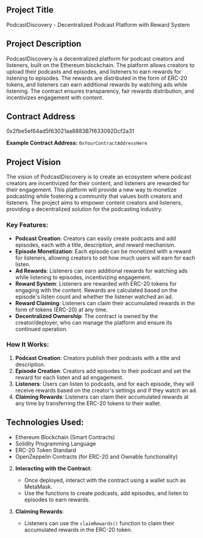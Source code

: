 

## Project Title
PodcastDiscovery - Decentralized Podcast Platform with Reward System

## Project Description
PodcastDiscovery is a decentralized platform for podcast creators and listeners, built on the Ethereum blockchain. The platform allows creators to upload their podcasts and episodes, and listeners to earn rewards for listening to episodes. The rewards are distributed in the form of ERC-20 tokens, and listeners can earn additional rewards by watching ads while listening. The contract ensures transparency, fair rewards distribution, and incentivizes engagement with content.

## Contract Address
0x2fbe5ef64ad5f63021aa8883B7f633092Dcf2a31


**Example Contract Address:**
`0xYourContractAddressHere`

## Project Vision
The vision of PodcastDiscovery is to create an ecosystem where podcast creators are incentivized for their content, and listeners are rewarded for their engagement. This platform will provide a new way to monetize podcasting while fostering a community that values both creators and listeners. The project aims to empower content creators and listeners, providing a decentralized solution for the podcasting industry.

### Key Features:
- **Podcast Creation**: Creators can easily create podcasts and add episodes, each with a title, description, and reward mechanism.
- **Episode Monetization**: Each episode can be monetized with a reward for listeners, allowing creators to set how much users will earn for each listen.
- **Ad Rewards**: Listeners can earn additional rewards for watching ads while listening to episodes, incentivizing engagement.
- **Reward System**: Listeners are rewarded with ERC-20 tokens for engaging with the content. Rewards are calculated based on the episode's listen count and whether the listener watched an ad.
- **Reward Claiming**: Listeners can claim their accumulated rewards in the form of tokens (ERC-20) at any time.
- **Decentralized Ownership**: The contract is owned by the creator/deployer, who can manage the platform and ensure its continued operation.

### How It Works:
1. **Podcast Creation**: Creators publish their podcasts with a title and description.
2. **Episode Creation**: Creators add episodes to their podcast and set the reward for each listen and ad engagement.
3. **Listeners**: Users can listen to podcasts, and for each episode, they will receive rewards based on the creator's settings and if they watch an ad.
4. **Claiming Rewards**: Listeners can claim their accumulated rewards at any time by transferring the ERC-20 tokens to their wallet.

## Technologies Used:
- Ethereum Blockchain (Smart Contracts)
- Solidity Programming Language
- ERC-20 Token Standard
- OpenZeppelin Contracts (for ERC-20 and Ownable functionality)


2. **Interacting with the Contract**:
   - Once deployed, interact with the contract using a wallet such as MetaMask.
   - Use the functions to create podcasts, add episodes, and listen to episodes to earn rewards.

3. **Claiming Rewards**:
   - Listeners can use the `claimRewards()` function to claim their accumulated rewards in the ERC-20 token.


